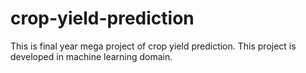 # crop-yield-prediction
This is final year mega project of crop yield prediction. This project is developed in machine learning domain.
